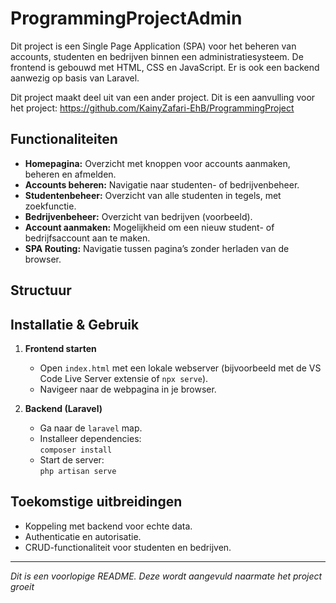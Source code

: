 # ProgrammingProjectAdmin

Dit project is een Single Page Application (SPA) voor het beheren van accounts, studenten en bedrijven binnen een administratiesysteem. De frontend is gebouwd met HTML, CSS en JavaScript. Er is ook een backend aanwezig op basis van Laravel.

Dit project maakt deel uit van een ander project. Dit is een aanvulling voor het project: 
https://github.com/KainyZafari-EhB/ProgrammingProject

## Functionaliteiten

- **Homepagina:** Overzicht met knoppen voor accounts aanmaken, beheren en afmelden.
- **Accounts beheren:** Navigatie naar studenten- of bedrijvenbeheer.
- **Studentenbeheer:** Overzicht van alle studenten in tegels, met zoekfunctie.
- **Bedrijvenbeheer:** Overzicht van bedrijven (voorbeeld).
- **Account aanmaken:** Mogelijkheid om een nieuw student- of bedrijfsaccount aan te maken.
- **SPA Routing:** Navigatie tussen pagina’s zonder herladen van de browser.

## Structuur



## Installatie & Gebruik

1. **Frontend starten**
   - Open `index.html` met een lokale webserver (bijvoorbeeld met de VS Code Live Server extensie of `npx serve`).
   - Navigeer naar de webpagina in je browser.

2. **Backend (Laravel)**
   - Ga naar de `laravel` map.
   - Installeer dependencies:  
     `composer install`
   - Start de server:  
     `php artisan serve`

## Toekomstige uitbreidingen

- Koppeling met backend voor echte data.
- Authenticatie en autorisatie.
- CRUD-functionaliteit voor studenten en bedrijven.

---

*Dit is een voorlopige README. Deze wordt aangevuld naarmate het project groeit*
